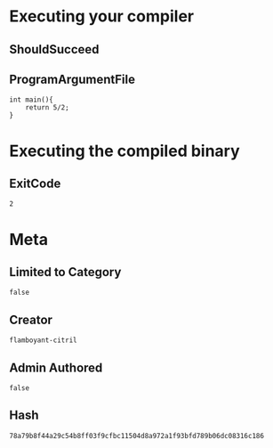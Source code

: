 # Executing your compiler

## ShouldSucceed

## ProgramArgumentFile

```
int main(){
    return 5/2;
}
```

# Executing the compiled binary

## ExitCode

```
2
```

# Meta

## Limited to Category

```
false
```

## Creator

```
flamboyant-citril
```

## Admin Authored

```
false
```

## Hash

```
78a79b8f44a29c54b8ff03f9cfbc11504d8a972a1f93bfd789b06dc08316c186
```

